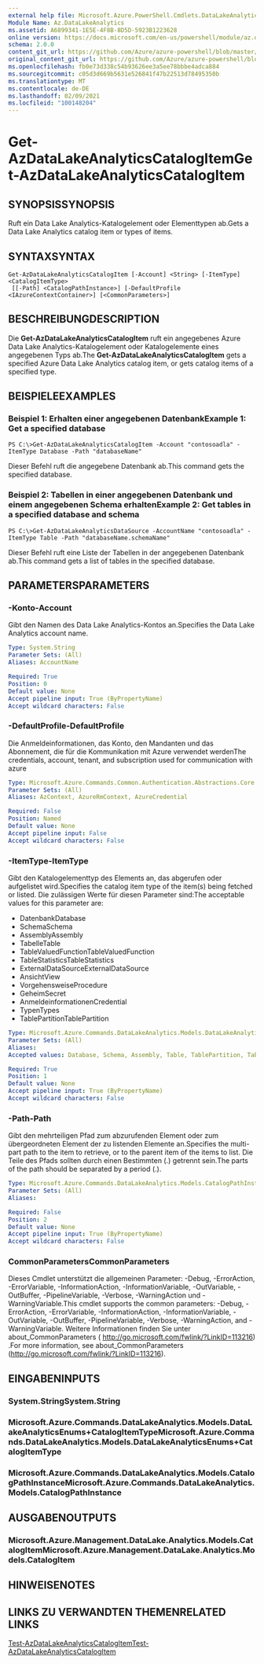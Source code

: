 ```yaml
---
external help file: Microsoft.Azure.PowerShell.Cmdlets.DataLakeAnalytics.dll-Help.xml
Module Name: Az.DataLakeAnalytics
ms.assetid: A6899341-1E5E-4F8B-8D5D-5923B1223628
online version: https://docs.microsoft.com/en-us/powershell/module/az.datalakeanalytics/get-azdatalakeanalyticscatalogitem
schema: 2.0.0
content_git_url: https://github.com/Azure/azure-powershell/blob/master/src/DataLakeAnalytics/DataLakeAnalytics/help/Get-AzDataLakeAnalyticsCatalogItem.md
original_content_git_url: https://github.com/Azure/azure-powershell/blob/master/src/DataLakeAnalytics/DataLakeAnalytics/help/Get-AzDataLakeAnalyticsCatalogItem.md
ms.openlocfilehash: fb0e73d338c54b93626ee3a5ee78bbbe4adca884
ms.sourcegitcommit: c05d3d669b5631e526841f47b22513d78495350b
ms.translationtype: MT
ms.contentlocale: de-DE
ms.lasthandoff: 02/09/2021
ms.locfileid: "100148204"
---
```

# <span data-ttu-id="d9c24-101">Get-AzDataLakeAnalyticsCatalogItem</span><span class="sxs-lookup"><span data-stu-id="d9c24-101">Get-AzDataLakeAnalyticsCatalogItem</span></span>

## <span data-ttu-id="d9c24-102">SYNOPSIS</span><span class="sxs-lookup"><span data-stu-id="d9c24-102">SYNOPSIS</span></span>
<span data-ttu-id="d9c24-103">Ruft ein Data Lake Analytics-Katalogelement oder Elementtypen ab.</span><span class="sxs-lookup"><span data-stu-id="d9c24-103">Gets a Data Lake Analytics catalog item or types of items.</span></span>

## <span data-ttu-id="d9c24-104">SYNTAX</span><span class="sxs-lookup"><span data-stu-id="d9c24-104">SYNTAX</span></span>

```
Get-AzDataLakeAnalyticsCatalogItem [-Account] <String> [-ItemType] <CatalogItemType>
 [[-Path] <CatalogPathInstance>] [-DefaultProfile <IAzureContextContainer>] [<CommonParameters>]
```

## <span data-ttu-id="d9c24-105">BESCHREIBUNG</span><span class="sxs-lookup"><span data-stu-id="d9c24-105">DESCRIPTION</span></span>
<span data-ttu-id="d9c24-106">Die **Get-AzDataLakeAnalyticsCatalogItem** ruft ein angegebenes Azure Data Lake Analytics-Katalogelement oder Katalogelemente eines angegebenen Typs ab.</span><span class="sxs-lookup"><span data-stu-id="d9c24-106">The **Get-AzDataLakeAnalyticsCatalogItem** gets a specified Azure Data Lake Analytics catalog item, or gets catalog items of a specified type.</span></span>

## <span data-ttu-id="d9c24-107">BEISPIELE</span><span class="sxs-lookup"><span data-stu-id="d9c24-107">EXAMPLES</span></span>

### <span data-ttu-id="d9c24-108">Beispiel 1: Erhalten einer angegebenen Datenbank</span><span class="sxs-lookup"><span data-stu-id="d9c24-108">Example 1: Get a specified database</span></span>
```
PS C:\>Get-AzDataLakeAnalyticsCatalogItem -Account "contosoadla" -ItemType Database -Path "databaseName"
```

<span data-ttu-id="d9c24-109">Dieser Befehl ruft die angegebene Datenbank ab.</span><span class="sxs-lookup"><span data-stu-id="d9c24-109">This command gets the specified database.</span></span>

### <span data-ttu-id="d9c24-110">Beispiel 2: Tabellen in einer angegebenen Datenbank und einem angegebenen Schema erhalten</span><span class="sxs-lookup"><span data-stu-id="d9c24-110">Example 2: Get tables in a specified database and schema</span></span>
```
PS C:\>Get-AzDataLakeAnalyticsDataSource -AccountName "contosoadla" -ItemType Table -Path "databaseName.schemaName"
```

<span data-ttu-id="d9c24-111">Dieser Befehl ruft eine Liste der Tabellen in der angegebenen Datenbank ab.</span><span class="sxs-lookup"><span data-stu-id="d9c24-111">This command gets a list of tables in the specified database.</span></span>

## <span data-ttu-id="d9c24-112">PARAMETERS</span><span class="sxs-lookup"><span data-stu-id="d9c24-112">PARAMETERS</span></span>

### <span data-ttu-id="d9c24-113">-Konto</span><span class="sxs-lookup"><span data-stu-id="d9c24-113">-Account</span></span>
<span data-ttu-id="d9c24-114">Gibt den Namen des Data Lake Analytics-Kontos an.</span><span class="sxs-lookup"><span data-stu-id="d9c24-114">Specifies the Data Lake Analytics account name.</span></span>

```yaml
Type: System.String
Parameter Sets: (All)
Aliases: AccountName

Required: True
Position: 0
Default value: None
Accept pipeline input: True (ByPropertyName)
Accept wildcard characters: False
```

### <span data-ttu-id="d9c24-115">-DefaultProfile</span><span class="sxs-lookup"><span data-stu-id="d9c24-115">-DefaultProfile</span></span>
<span data-ttu-id="d9c24-116">Die Anmeldeinformationen, das Konto, den Mandanten und das Abonnement, die für die Kommunikation mit Azure verwendet werden</span><span class="sxs-lookup"><span data-stu-id="d9c24-116">The credentials, account, tenant, and subscription used for communication with azure</span></span>

```yaml
Type: Microsoft.Azure.Commands.Common.Authentication.Abstractions.Core.IAzureContextContainer
Parameter Sets: (All)
Aliases: AzContext, AzureRmContext, AzureCredential

Required: False
Position: Named
Default value: None
Accept pipeline input: False
Accept wildcard characters: False
```

### <span data-ttu-id="d9c24-117">-ItemType</span><span class="sxs-lookup"><span data-stu-id="d9c24-117">-ItemType</span></span>
<span data-ttu-id="d9c24-118">Gibt den Katalogelementtyp des Elements an, das abgerufen oder aufgelistet wird.</span><span class="sxs-lookup"><span data-stu-id="d9c24-118">Specifies the catalog item type of the item(s) being fetched or listed.</span></span>
<span data-ttu-id="d9c24-119">Die zulässigen Werte für diesen Parameter sind:</span><span class="sxs-lookup"><span data-stu-id="d9c24-119">The acceptable values for this parameter are:</span></span>
- <span data-ttu-id="d9c24-120">Datenbank</span><span class="sxs-lookup"><span data-stu-id="d9c24-120">Database</span></span>
- <span data-ttu-id="d9c24-121">Schema</span><span class="sxs-lookup"><span data-stu-id="d9c24-121">Schema</span></span>
- <span data-ttu-id="d9c24-122">Assembly</span><span class="sxs-lookup"><span data-stu-id="d9c24-122">Assembly</span></span>
- <span data-ttu-id="d9c24-123">Tabelle</span><span class="sxs-lookup"><span data-stu-id="d9c24-123">Table</span></span>
- <span data-ttu-id="d9c24-124">TableValuedFunction</span><span class="sxs-lookup"><span data-stu-id="d9c24-124">TableValuedFunction</span></span>
- <span data-ttu-id="d9c24-125">TableStatistics</span><span class="sxs-lookup"><span data-stu-id="d9c24-125">TableStatistics</span></span>
- <span data-ttu-id="d9c24-126">ExternalDataSource</span><span class="sxs-lookup"><span data-stu-id="d9c24-126">ExternalDataSource</span></span>
- <span data-ttu-id="d9c24-127">Ansicht</span><span class="sxs-lookup"><span data-stu-id="d9c24-127">View</span></span>
- <span data-ttu-id="d9c24-128">Vorgehensweise</span><span class="sxs-lookup"><span data-stu-id="d9c24-128">Procedure</span></span>
- <span data-ttu-id="d9c24-129">Geheim</span><span class="sxs-lookup"><span data-stu-id="d9c24-129">Secret</span></span>
- <span data-ttu-id="d9c24-130">Anmeldeinformationen</span><span class="sxs-lookup"><span data-stu-id="d9c24-130">Credential</span></span>
- <span data-ttu-id="d9c24-131">Typen</span><span class="sxs-lookup"><span data-stu-id="d9c24-131">Types</span></span>
- <span data-ttu-id="d9c24-132">TablePartition</span><span class="sxs-lookup"><span data-stu-id="d9c24-132">TablePartition</span></span>

```yaml
Type: Microsoft.Azure.Commands.DataLakeAnalytics.Models.DataLakeAnalyticsEnums+CatalogItemType
Parameter Sets: (All)
Aliases:
Accepted values: Database, Schema, Assembly, Table, TablePartition, TableValuedFunction, TableStatistics, ExternalDataSource, View, Procedure, Secret, Credential, Types, Package

Required: True
Position: 1
Default value: None
Accept pipeline input: True (ByPropertyName)
Accept wildcard characters: False
```

### <span data-ttu-id="d9c24-133">-Path</span><span class="sxs-lookup"><span data-stu-id="d9c24-133">-Path</span></span>
<span data-ttu-id="d9c24-134">Gibt den mehrteiligen Pfad zum abzurufenden Element oder zum übergeordneten Element der zu listenden Elemente an.</span><span class="sxs-lookup"><span data-stu-id="d9c24-134">Specifies the multi-part path to the item to retrieve, or to the parent item of the items to list.</span></span>
<span data-ttu-id="d9c24-135">Die Teile des Pfads sollten durch einen Bestimmten (.) getrennt sein.</span><span class="sxs-lookup"><span data-stu-id="d9c24-135">The parts of the path should be separated by a period (.).</span></span>

```yaml
Type: Microsoft.Azure.Commands.DataLakeAnalytics.Models.CatalogPathInstance
Parameter Sets: (All)
Aliases:

Required: False
Position: 2
Default value: None
Accept pipeline input: True (ByPropertyName)
Accept wildcard characters: False
```

### <span data-ttu-id="d9c24-136">CommonParameters</span><span class="sxs-lookup"><span data-stu-id="d9c24-136">CommonParameters</span></span>
<span data-ttu-id="d9c24-137">Dieses Cmdlet unterstützt die allgemeinen Parameter: -Debug, -ErrorAction, -ErrorVariable, -InformationAction, -InformationVariable, -OutVariable, -OutBuffer, -PipelineVariable, -Verbose, -WarningAction und -WarningVariable.</span><span class="sxs-lookup"><span data-stu-id="d9c24-137">This cmdlet supports the common parameters: -Debug, -ErrorAction, -ErrorVariable, -InformationAction, -InformationVariable, -OutVariable, -OutBuffer, -PipelineVariable, -Verbose, -WarningAction, and -WarningVariable.</span></span> <span data-ttu-id="d9c24-138">Weitere Informationen finden Sie unter about_CommonParameters ( http://go.microsoft.com/fwlink/?LinkID=113216) .</span><span class="sxs-lookup"><span data-stu-id="d9c24-138">For more information, see about_CommonParameters (http://go.microsoft.com/fwlink/?LinkID=113216).</span></span>

## <span data-ttu-id="d9c24-139">EINGABEN</span><span class="sxs-lookup"><span data-stu-id="d9c24-139">INPUTS</span></span>

### <span data-ttu-id="d9c24-140">System.String</span><span class="sxs-lookup"><span data-stu-id="d9c24-140">System.String</span></span>

### <span data-ttu-id="d9c24-141">Microsoft.Azure.Commands.DataLakeAnalytics.Models.DataLakeAnalyticsEnums+CatalogItemType</span><span class="sxs-lookup"><span data-stu-id="d9c24-141">Microsoft.Azure.Commands.DataLakeAnalytics.Models.DataLakeAnalyticsEnums+CatalogItemType</span></span>

### <span data-ttu-id="d9c24-142">Microsoft.Azure.Commands.DataLakeAnalytics.Models.CatalogPathInstance</span><span class="sxs-lookup"><span data-stu-id="d9c24-142">Microsoft.Azure.Commands.DataLakeAnalytics.Models.CatalogPathInstance</span></span>

## <span data-ttu-id="d9c24-143">AUSGABEN</span><span class="sxs-lookup"><span data-stu-id="d9c24-143">OUTPUTS</span></span>

### <span data-ttu-id="d9c24-144">Microsoft.Azure.Management.DataLake.Analytics.Models.CatalogItem</span><span class="sxs-lookup"><span data-stu-id="d9c24-144">Microsoft.Azure.Management.DataLake.Analytics.Models.CatalogItem</span></span>

## <span data-ttu-id="d9c24-145">HINWEISE</span><span class="sxs-lookup"><span data-stu-id="d9c24-145">NOTES</span></span>

## <span data-ttu-id="d9c24-146">LINKS ZU VERWANDTEN THEMEN</span><span class="sxs-lookup"><span data-stu-id="d9c24-146">RELATED LINKS</span></span>

[<span data-ttu-id="d9c24-147">Test-AzDataLakeAnalyticsCatalogItem</span><span class="sxs-lookup"><span data-stu-id="d9c24-147">Test-AzDataLakeAnalyticsCatalogItem</span></span>](./Test-AzDataLakeAnalyticsCatalogItem.md)


